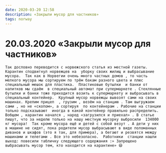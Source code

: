 ```yaml
---
date: 2020-03-20 12:58
description: «Закрыли мусор для частников»
tags: norway
---
```

# 20.03.2020 «Закрыли мусор для частников»
    
    Так дословно переводится с норвежского статья из местной газеты.  Карантин сподвигнул норвежцев на  уборку своих жилищ и выбрасывание мусора.  Так как в Норвегии очень много частных домов , то часть мелкого мусора мы сортируем по трём бакам разного цвета и плюс специальный мешок для пластика.  Пластиковые бутылки  и банки от напитков мы сдаём  в специальный автомат при супермаркете . Стеклянные бутылки и банки тоже приходится возить к супермаркету и выбрасывать в специальный контейнер.  Крупный мусор норвежцы вывозят сами на своих машинах. Крепим прицеп  , грузим , везём на станцию . Там выгружаем сами , но не «скопом», а сортируя  по контейнерам . Рабочие на станции только подсказывают  иногда в какой контейнер правильно распределить.  Вобщем , карантин начался , народ «загрузился и приехал» . В статье пишут, что за неделю только на нашу местную мусорку выбросили  134000 кг мусора!  Так кроме мусора ещё и детей с собой везут . А дети у них в машине не сидят, пока родители мусор выбрасывают в виде поломанных  диванов и шкафов (это я так, для примера), а бегают и резвятся между машинами и телегами . Все это небезопасно.  Работники  станции нашли выход: повесили табличку следующего содержания :» Запрещено выбрасывать мусор тем, кто находится на карантине» 😆
